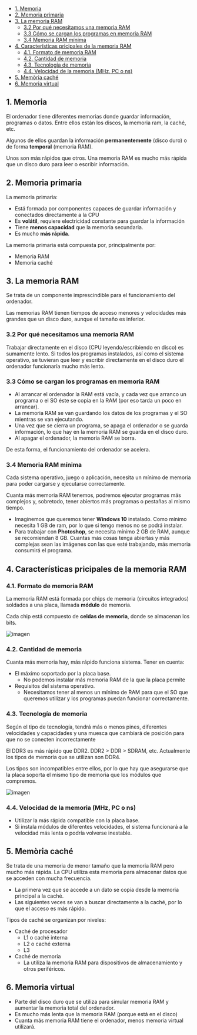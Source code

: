 
- [1. Memoria](#1-memoria)
- [2. Memoria primaria](#2-memoria-primaria)
- [3. La memoria RAM](#3-la-memoria-ram)
  - [3.2 Por qué necesitamos una memoria RAM](#32-por-qu%c3%a9-necesitamos-una-memoria-ram)
  - [3.3 Cómo se cargan los programas en memoria RAM](#33-c%c3%b3mo-se-cargan-los-programas-en-memoria-ram)
  - [3.4 Memoria RAM mínima](#34-memoria-ram-m%c3%adnima)
- [4. Características pricipales de la memoria RAM](#4-caracter%c3%adsticas-pricipales-de-la-memoria-ram)
  - [4.1. Formato de memoria RAM](#41-formato-de-memoria-ram)
  - [4.2. Cantidad de memoria](#42-cantidad-de-memoria)
  - [4.3. Tecnología de memoria](#43-tecnolog%c3%ada-de-memoria)
  - [4.4. Velocidad de la memoria (MHz, PC o ns)](#44-velocidad-de-la-memoria-mhz-pc-o-ns)
- [5. Memòria caché](#5-mem%c3%b2ria-cach%c3%a9)
- [6. Memoria virtual](#6-memoria-virtual)

## 1. Memoria

El ordenador tiene diferentes memorias donde guardar información, programas o datos. Entre ellos están los discos, la memoria ram, la caché, etc.

Algunos de ellos guardan la información **permanentemente** (disco duro) o de forma **temporal** (memoria RAM).

Unos son más rápidos que otros. Una memoria RAM es mucho más rápida que un disco duro para leer o escribir información.

## 2. Memoria primaria

La memoria primaria:

- Está formada por componentes capaces de guardar información y conectados directamente a la CPU
- Es **volátil**, requiere electricidad constante para guardar la información
- Tiene **menos capacidad** que la memoria secundaria.
- Es mucho **más rápida**.

La memoria primaria está compuesta por, principalmente por:

- Memoria RAM
- Memoria caché

## 3. La memoria RAM

Se trata de un componente imprescindible para el funcionamiento del ordenador.

Las memorias RAM tienen tiempos de acceso menores y velocidades más grandes que un disco duro, aunque el tamaño es inferior.

### 3.2 Por qué necesitamos una memoria RAM

Trabajar directamente en el disco (CPU leyendo/escribiendo en disco) es sumamente lento. Si todos los programas instalados, así como el sistema operativo, se tuvieran que leer y escribir directamente en el disco duro el ordenador funcionaría mucho más lento.

### 3.3 Cómo se cargan los programas en memoria RAM

- Al arrancar el ordenador la RAM está vacía, y cada vez que arranco un programa o el SO éste se copia en la RAM (por eso tarda un poco en arrancar).
- La memoria RAM se van guardando los datos de los programas y el SO mientras se van ejecutando.
- Una vez que se cierra un programa, se apaga el ordenador o se guarda información, lo que hay en la memoria RAM se guarda en el disco duro.
- Al apagar el ordenador, la memoria RAM se borra.

De esta forma, el funcionamiento del ordenador se acelera.

### 3.4 Memoria RAM mínima

Cada sistema operativo, juego o aplicación, necesita un mínimo de memoria para poder cargarse y ejecutarse correctamente.

Cuanta más memoria RAM tenemos, podremos ejecutar programas más complejos y, sobretodo, tener abiertos más programas o pestañas al mismo tiempo.

- Imaginemos que queremos tener **Windows 10** instalado. Como mínimo necesita 1 GB de ram, por lo que si tengo menos no se podrá
instalar.
- Para trabajar con **Photoshop**, se necesita mínimo 2 GB de RAM, aunque se recomiendan 8 GB. Cuantas más cosas tenga abiertas
y más complejas sean las imágenes con las que esté trabajando, más memoria consumirá el programa.

## 4. Características pricipales de la memoria RAM

### 4.1. Formato de memoria RAM

La memoria RAM está formada por chips de memoria (circuitos integrados) soldados a una placa, llamada **módulo** de memoria.

Cada chip está compuesto de **celdas de memoria**, donde se almacenan los bits.

![imagen](img/2019-09-14-10-34-36.png)

### 4.2. Cantidad de memoria

Cuanta más memoria hay, más rápido funciona sistema. Tener en cuenta:

- El máximo soportado por la placa base.
  - No podemos instalar más memoria RAM de la que la placa permite
- Requisitos del sistema operativo.
  - Necesitamos tener al menos un mínimo de RAM para que el SO que queremos utilizar y los programas puedan funcionar correctamente.

### 4.3. Tecnología de memoria

Según el tipo de tecnología, tendrá más o menos pines, diferentes velocidades y capacidades y una muesca que cambiará de posición para que no se conecten incorrectamente

El DDR3 es más rápido que DDR2. DDR2 > DDR > SDRAM, etc. Actualmente los tipos de memoria que se utilizan son DDR4.

Los tipos son incompatibles entre ellos, por lo que hay que asegurarse que la placa soporta el mismo tipo de memoria que los módulos que compremos.

![imagen](img/2019-10-02-08-38-45.png)

### 4.4. Velocidad de la memoria (MHz, PC o ns)

- Utilizar la más rápida compatible con la placa base.
- Si instala módulos de diferentes velocidades, el sistema funcionará a la velocidad más lenta
o podría volverse inestable.

## 5. Memòria caché

Se trata de una memoria de menor tamaño que la memoria RAM pero mucho más rápida. La CPU utiliza esta memoria para almacenar datos que se acceden con mucha frecuencia.

- La primera vez que se accede a un dato se copia desde la memoria principal a la caché.
- Las siguientes veces se van a buscar directamente a la caché, por lo que el acceso es más rápido.

Tipos de caché se organizan por niveles:

- Caché de procesador
  - L1 o caché interna
  - L2 o caché externa
  - L3
- Caché de memoria
  - La utiliza la memoria RAM para dispositivos de almacenamiento y otros periféricos.

## 6. Memoria virtual

- Parte del disco duro que se utiliza para simular memoria RAM y aumentar la memoria total del ordenador.
- Es mucho más lenta que la memoria RAM (porque está en el disco)
- Cuanta más memoria RAM tiene el ordenador, menos memoria virtual utilizará.
